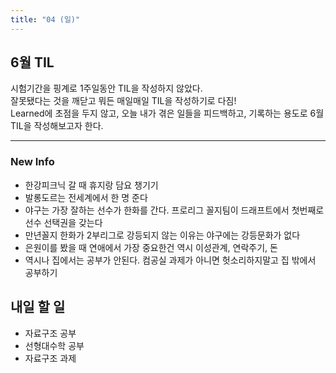 ```yaml
---
title: "04 (일)"
---
```

## 6월 TIL
시험기간을 핑계로 1주일동안 TIL을 작성하지 않았다.   
잘못됐다는 것을 깨닫고 뭐든 매일매일 TIL을 작성하기로 다짐!   
Learned에 초점을 두지 않고, 오늘 내가 겪은 일들을 피드백하고, 기록하는 용도로 6월 TIL을 작성해보고자 한다.
***

### New Info
- 한강피크닉 갈 때 휴지랑 담요 챙기기
- 발롱도르는 전세계에서 한 명 준다
- 야구는 가장 잘하는 선수가 한화를 간다. 프로리그 꼴지팀이 드래프트에서 첫번째로 선수 선택권을 갖는다
- 만년꼴지 한화가 2부리그로 강등되지 않는 이유는 야구에는 강등문화가 없다
- 은원이를 봤을 때 연애에서 가장 중요한건 역시 이성관계, 연락주기, 돈
- 역시나 집에서는 공부가 안된다. 컴공실 과제가 아니면 헛소리하지말고 집 밖에서 공부하기

## 내일 할 일
- 자료구조 공부
- 선형대수학 공부
- 자료구조 과제
